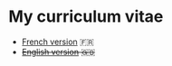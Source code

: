 # My curriculum vitae

- [French version](./cv_benjamin_collet.fr.pdf) :fr:
- ~~[English version](./cv_benjamin_collet.en.pdf) :uk:~~
